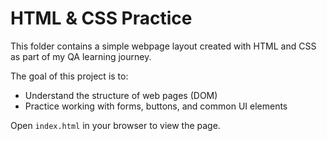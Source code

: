 # HTML & CSS Practice

This folder contains a simple webpage layout created with HTML and CSS as part of my QA learning journey.

The goal of this project is to:
- Understand the structure of web pages (DOM)
- Practice working with forms, buttons, and common UI elements

Open `index.html` in your browser to view the page.

